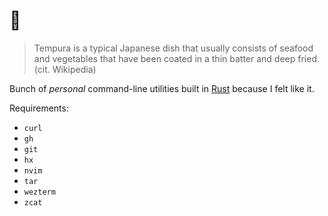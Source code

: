 # 🍤

> Tempura is a typical Japanese dish that usually consists of seafood and vegetables that have been coated in a thin
> batter and deep fried. (cit. Wikipedia)

Bunch of _personal_ command-line utilities built in [Rust](https://www.rust-lang.org/) because I felt like it.

Requirements:

- `curl`
- `gh`
- `git`
- `hx`
- `nvim`
- `tar`
- `wezterm`
- `zcat`
